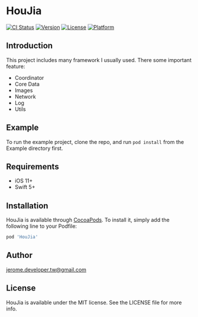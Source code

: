 # HouJia

[![CI Status](https://img.shields.io/travis/jerome.developer.tw@gmail.com/HouJia.svg?style=flat)](https://travis-ci.org/jerome.developer.tw@gmail.com/HouJia)
[![Version](https://img.shields.io/cocoapods/v/HouJia.svg?style=flat)](https://cocoapods.org/pods/HouJia)
[![License](https://img.shields.io/cocoapods/l/HouJia.svg?style=flat)](https://cocoapods.org/pods/HouJia)
[![Platform](https://img.shields.io/cocoapods/p/HouJia.svg?style=flat)](https://cocoapods.org/pods/HouJia)

## Introduction
This project includes many framework I usually used. There some important feature:

* Coordinator
* Core Data
* Images
* Network
* Log
* Utils

## Example

To run the example project, clone the repo, and run `pod install` from the Example directory first.

## Requirements
* iOS 11+
* Swift 5+

## Installation

HouJia is available through [CocoaPods](https://cocoapods.org). To install
it, simply add the following line to your Podfile:

```ruby
pod 'HouJia'
```

## Author

jerome.developer.tw@gmail.com

## License

HouJia is available under the MIT license. See the LICENSE file for more info.
